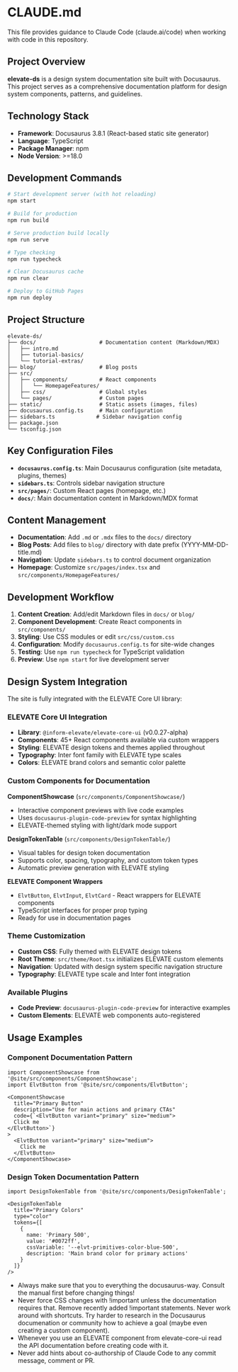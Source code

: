 # CLAUDE.md

This file provides guidance to Claude Code (claude.ai/code) when working with code in this repository.

## Project Overview

**elevate-ds** is a design system documentation site built with Docusaurus. This project serves as a comprehensive documentation platform for design system components, patterns, and guidelines.

## Technology Stack

- **Framework**: Docusaurus 3.8.1 (React-based static site generator)
- **Language**: TypeScript
- **Package Manager**: npm
- **Node Version**: >=18.0

## Development Commands

```bash
# Start development server (with hot reloading)
npm start

# Build for production
npm run build

# Serve production build locally
npm run serve

# Type checking
npm run typecheck

# Clear Docusaurus cache
npm run clear

# Deploy to GitHub Pages
npm run deploy
```

## Project Structure

```
elevate-ds/
├── docs/                    # Documentation content (Markdown/MDX)
│   ├── intro.md
│   ├── tutorial-basics/
│   └── tutorial-extras/
├── blog/                    # Blog posts
├── src/
│   ├── components/          # React components
│   │   └── HomepageFeatures/
│   ├── css/                 # Global styles
│   └── pages/               # Custom pages
├── static/                  # Static assets (images, files)
├── docusaurus.config.ts     # Main configuration
├── sidebars.ts             # Sidebar navigation config
├── package.json
└── tsconfig.json
```

## Key Configuration Files

- **`docusaurus.config.ts`**: Main Docusaurus configuration (site metadata, plugins, themes)
- **`sidebars.ts`**: Controls sidebar navigation structure
- **`src/pages/`**: Custom React pages (homepage, etc.)
- **`docs/`**: Main documentation content in Markdown/MDX format

## Content Management

- **Documentation**: Add `.md` or `.mdx` files to the `docs/` directory
- **Blog Posts**: Add files to `blog/` directory with date prefix (YYYY-MM-DD-title.md)
- **Navigation**: Update `sidebars.ts` to control document organization
- **Homepage**: Customize `src/pages/index.tsx` and `src/components/HomepageFeatures/`

## Development Workflow

1. **Content Creation**: Add/edit Markdown files in `docs/` or `blog/`
2. **Component Development**: Create React components in `src/components/`
3. **Styling**: Use CSS modules or edit `src/css/custom.css`
4. **Configuration**: Modify `docusaurus.config.ts` for site-wide changes
5. **Testing**: Use `npm run typecheck` for TypeScript validation
6. **Preview**: Use `npm start` for live development server

## Design System Integration

The site is fully integrated with the ELEVATE Core UI library:

### ELEVATE Core UI Integration
- **Library**: `@inform-elevate/elevate-core-ui` (v0.0.27-alpha)
- **Components**: 45+ React components available via custom wrappers
- **Styling**: ELEVATE design tokens and themes applied throughout
- **Typography**: Inter font family with ELEVATE type scales
- **Colors**: ELEVATE brand colors and semantic color palette

### Custom Components for Documentation

**ComponentShowcase** (`src/components/ComponentShowcase/`)
- Interactive component previews with live code examples
- Uses `docusaurus-plugin-code-preview` for syntax highlighting
- ELEVATE-themed styling with light/dark mode support

**DesignTokenTable** (`src/components/DesignTokenTable/`)
- Visual tables for design token documentation
- Supports color, spacing, typography, and custom token types
- Automatic preview generation with ELEVATE styling

**ELEVATE Component Wrappers**
- `ElvtButton`, `ElvtInput`, `ElvtCard` - React wrappers for ELEVATE components
- TypeScript interfaces for proper prop typing
- Ready for use in documentation pages

### Theme Customization
- **Custom CSS**: Fully themed with ELEVATE design tokens
- **Root Theme**: `src/theme/Root.tsx` initializes ELEVATE custom elements
- **Navigation**: Updated with design system specific navigation structure
- **Typography**: ELEVATE type scale and Inter font integration

### Available Plugins
- **Code Preview**: `docusaurus-plugin-code-preview` for interactive examples
- **Custom Elements**: ELEVATE web components auto-registered

## Usage Examples

### Component Documentation Pattern
```tsx
import ComponentShowcase from '@site/src/components/ComponentShowcase';
import ElvtButton from '@site/src/components/ElvtButton';

<ComponentShowcase
  title="Primary Button"
  description="Use for main actions and primary CTAs"
  code={`<ElvtButton variant="primary" size="medium">
  Click me
</ElvtButton>`}
>
  <ElvtButton variant="primary" size="medium">
    Click me
  </ElvtButton>
</ComponentShowcase>
```

### Design Token Documentation Pattern
```tsx
import DesignTokenTable from '@site/src/components/DesignTokenTable';

<DesignTokenTable
  title="Primary Colors"
  type="color"
  tokens={[
    {
      name: 'Primary 500',
      value: '#0072ff',
      cssVariable: '--elvt-primitives-color-blue-500',
      description: 'Main brand color for primary actions'
    }
  ]}
/>
```
- Always make sure that you to everything the docusaurus-way. Consult the manual first before changing things!
- Never force CSS changes with !important unless the documentation requires that. Remove recently added !important statements. Never work around with shortcuts. Try harder to research in the Docusaurus documenation or community how to achieve a goal (maybe even creating a custom component).
- Whenever you use an ELEVATE component from elevate-core-ui read the API documentation before creating code with it.
- Never add hints about co-authorship of Claude Code to any commit message, comment or PR.